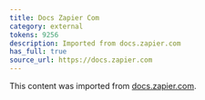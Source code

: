 ```yaml
---
title: Docs Zapier Com
category: external
tokens: 9256
description: Imported from docs.zapier.com
has_full: true
source_url: https://docs.zapier.com
---
```


This content was imported from [docs.zapier.com](https://docs.zapier.com).
